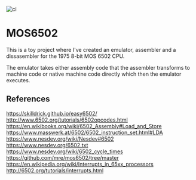 ![ci](https://github.com/Granddave/mos6502/actions/workflows/ci.yml/badge.svg)

# MOS6502

This is a toy project where I've created an emulator, assembler and a dissasembler for the 1975 8-bit MOS 6502 CPU.

The emulator takes either assembly code that the assembler transforms to machine code or native machine code directly which then the emulator executes.


## References

https://skilldrick.github.io/easy6502/
http://www.6502.org/tutorials/6502opcodes.html
https://en.wikibooks.org/wiki/6502_Assembly#Load_and_Store
https://www.masswerk.at/6502/6502_instruction_set.html#LDA
https://www.nesdev.org/wiki/Nesdev#6502
https://www.nesdev.org/6502.txt
https://www.nesdev.org/wiki/6502_cycle_times
https://github.com/mre/mos6502/tree/master
https://en.wikipedia.org/wiki/Interrupts_in_65xx_processors
http://6502.org/tutorials/interrupts.html
